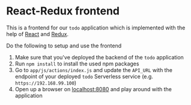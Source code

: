 # React-Redux frontend

This is a frontend for our `todo` application which is implemented with the help of [React](http://reactjs.org) and [Redux](http://reduxjs.org).

Do the following to setup and use the frontend

1. Make sure that you've deployed the backend of the `todo` application
2. Run `npm install` to install the used npm packages
3. Go to `app/js/actions/index.js` and update the `API_URL` with the endpoint of your deployed `todo` Serverless service (e.g. `https://192.168.99.100`)
4. Open up a browser on [localhost:8080](http://localhost:8080) and play around with the application
